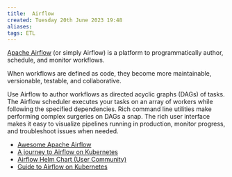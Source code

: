 ```yaml
---
title:  Airflow
created: Tuesday 20th June 2023 19:48
aliases: 
tags: ETL
---
```


[Apache Airflow](https://airflow.apache.org/docs/apache-airflow/stable/) (or simply Airflow) is a platform to programmatically author, schedule, and monitor workflows.

When workflows are defined as code, they become more maintainable, versionable, testable, and collaborative.

Use Airflow to author workflows as directed acyclic graphs (DAGs) of tasks. The Airflow scheduler executes your tasks on an array of workers while following the specified dependencies. Rich command line utilities make performing complex surgeries on DAGs a snap. The rich user interface makes it easy to visualize pipelines running in production, monitor progress, and troubleshoot issues when needed.

- [Awesome Apache Airflow](https://github.com/jghoman/awesome-apache-airflow)
- [A journey to Airflow on Kubernetes](https://towardsdatascience.com/a-journey-to-airflow-on-kubernetes-472df467f556)
- [Airflow Helm Chart (User Community)](https://github.com/airflow-helm/charts/tree/main/charts/airflow)
- [Guide to Airflow on Kubernetes](https://github.com/rolanddb/airflow-on-kubernetes)